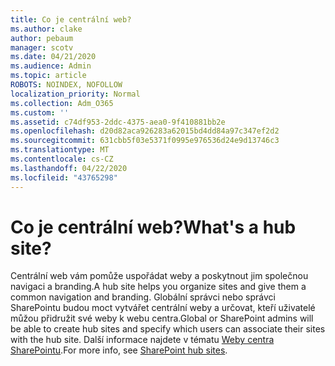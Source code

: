 ```yaml
---
title: Co je centrální web?
ms.author: clake
author: pebaum
manager: scotv
ms.date: 04/21/2020
ms.audience: Admin
ms.topic: article
ROBOTS: NOINDEX, NOFOLLOW
localization_priority: Normal
ms.collection: Adm_O365
ms.custom: ''
ms.assetid: c74df953-2ddc-4375-aea0-9f410881bb2e
ms.openlocfilehash: d20d82aca926283a62015bd4dd84a97c347ef2d2
ms.sourcegitcommit: 631cbb5f03e5371f0995e976536d24e9d13746c3
ms.translationtype: MT
ms.contentlocale: cs-CZ
ms.lasthandoff: 04/22/2020
ms.locfileid: "43765298"
---
```

# <a name="whats-a-hub-site"></a><span data-ttu-id="10755-102">Co je centrální web?</span><span class="sxs-lookup"><span data-stu-id="10755-102">What's a hub site?</span></span>

<span data-ttu-id="10755-103">Centrální web vám pomůže uspořádat weby a poskytnout jim společnou navigaci a branding.</span><span class="sxs-lookup"><span data-stu-id="10755-103">A hub site helps you organize sites and give them a common navigation and branding.</span></span> <span data-ttu-id="10755-104">Globální správci nebo správci SharePointu budou moct vytvářet centrální weby a určovat, kteří uživatelé můžou přidružit své weby k webu centra.</span><span class="sxs-lookup"><span data-stu-id="10755-104">Global or SharePoint admins will be able to create hub sites and specify which users can associate their sites with the hub site.</span></span> <span data-ttu-id="10755-105">Další informace najdete v tématu [Weby centra SharePointu](https://go.microsoft.com/fwlink/?linkid=869388).</span><span class="sxs-lookup"><span data-stu-id="10755-105">For more info, see [SharePoint hub sites](https://go.microsoft.com/fwlink/?linkid=869388).</span></span>
  